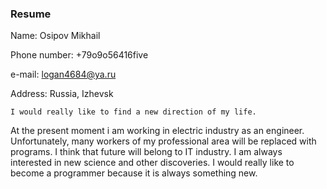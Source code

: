 ### Resume
Name: Osipov Mikhail

Phone number: +79o9o56416five  

e-mail: logan4684@ya.ru  

Address: Russia, Izhevsk  

    I would really like to find a new direction of my life.
At the present moment i am working in electric industry as an engineer. Unfortunately, many workers of my professional area will be replaced with programs. 
I think that future will belong to IT industry. I am always interested in new science and other discoveries. I would really like to become a programmer because it is always something new.
